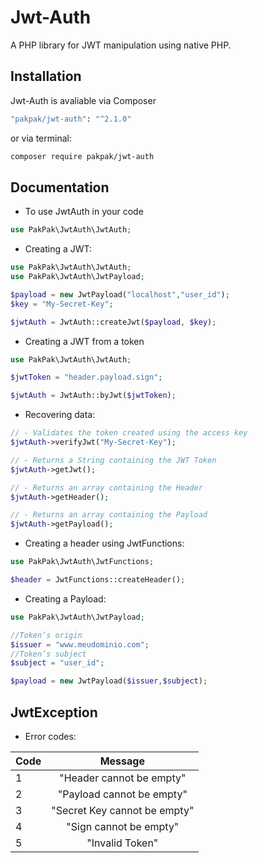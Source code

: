 # Jwt-Auth
A PHP library for JWT manipulation using native PHP.

## Installation

Jwt-Auth is avaliable via Composer

```bash
"pakpak/jwt-auth": "^2.1.0"
```

or via terminal:

```bash
composer require pakpak/jwt-auth
```

## Documentation

- To use JwtAuth in your code

```php
use PakPak\JwtAuth\JwtAuth;
```



- Creating a JWT:

```php
use PakPak\JwtAuth\JwtAuth;
use PakPak\JwtAuth\JwtPayload;

$payload = new JwtPayload("localhost","user_id");
$key = "My-Secret-Key";

$jwtAuth = JwtAuth::createJwt($payload, $key);
```

- Creating a JWT from a token

```php
use PakPak\JwtAuth\JwtAuth;

$jwtToken = "header.payload.sign";

$jwtAuth = JwtAuth::byJwt($jwtToken);
```

- Recovering data:
```php
// - Validates the token created using the access key
$jwtAuth->verifyJwt("My-Secret-Key");

// - Returns a String containing the JWT Token
$jwtAuth->getJwt();

// - Returns an array containing the Header
$jwtAuth->getHeader();

// - Returns an array containing the Payload
$jwtAuth->getPayload();
```

- Creating a header using JwtFunctions:
````php
use PakPak\JwtAuth\JwtFunctions;

$header = JwtFunctions::createHeader();
````

- Creating a Payload:
````php
use PakPak\JwtAuth\JwtPayload;

//Token’s origin
$issuer = "www.meudominio.com";
//Token’s subject
$subject = "user_id";

$payload = new JwtPayload($issuer,$subject);
````
## JwtException

- Error codes:

| Code | Message          |
| :---- | :-------------: |
| 1 | "Header cannot be empty" |
| 2 | "Payload cannot be empty" |
| 3 | "Secret Key cannot be empty" |
| 4 | "Sign cannot be empty" |
| 5 | "Invalid Token" |
